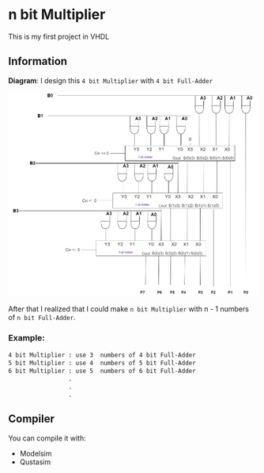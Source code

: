 # n bit Multiplier
This is my first project in VHDL
## Information
**Diagram**: 
I design this `4 bit Multiplier` with `4 bit Full-Adder`

![Diagram](./Picture/4_bit_Multiplier%20.jpg)

After that I realized that I could make `n bit Multiplier` with n - 1 numbers of `n bit Full-Adder`.

### Example: 
```text
4 bit Multiplier : use 3  numbers of 4 bit Full-Adder
5 bit Multiplier : use 4  numbers of 5 bit Full-Adder
6 bit Multiplier : use 5  numbers of 6 bit Full-Adder
                 .
                 .
                 .
```
## Compiler
You can compile it with: 
- Modelsim
- Qustasim